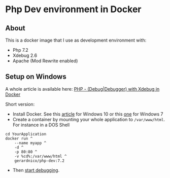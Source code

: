 # Php Dev environment in Docker

## About
This is a docker image that I use as development environment with:
  * Php 7.2
  * Xdebug 2.6
  * Apache (Mod Rewrite enabled)
  


## Setup on Windows
A whole article is available here: [PHP - (Debug|Debugger) with Xdebug in Docker](https://gerardnico.com/lang/php/debug)


Short version:
  * Install Docker. See this [article](https://gerardnico.com/vm/docker/installation_windows_10) for Windows 10 or this [one](https://gerardnico.com/vm/docker/installation_windows_7) for Windows 7
  * Create a container by mounting your whole application to `/var/www/html`. For instance in a DOS Shell
```dos
cd YourApplication
docker run ^
    --name myapp ^
    -d ^
    -p 80:80 ^
    -v %cd%:/var/www/html ^
    gerardnico/php-dev:7.2
```
  * Then [start debugging](https://gerardnico.com/lang/php/debug#start_debug). 

